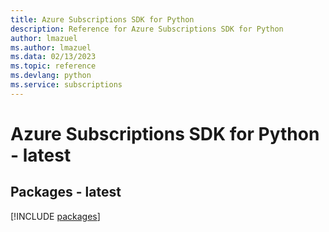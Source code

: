 ```yaml
---
title: Azure Subscriptions SDK for Python
description: Reference for Azure Subscriptions SDK for Python
author: lmazuel
ms.author: lmazuel
ms.data: 02/13/2023
ms.topic: reference
ms.devlang: python
ms.service: subscriptions
---
```

# Azure Subscriptions SDK for Python - latest
## Packages - latest
[!INCLUDE [packages](subscriptions-index.md)]
